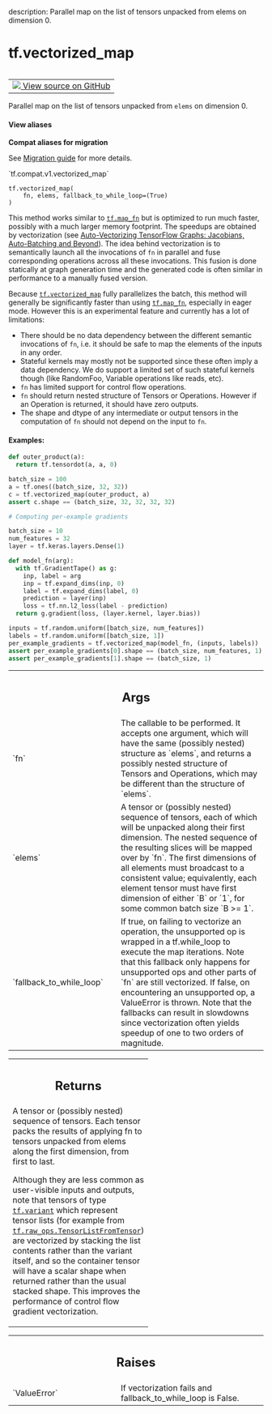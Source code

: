 description: Parallel map on the list of tensors unpacked from elems on dimension 0.

<div itemscope itemtype="http://developers.google.com/ReferenceObject">
<meta itemprop="name" content="tf.vectorized_map" />
<meta itemprop="path" content="Stable" />
</div>

# tf.vectorized_map

<!-- Insert buttons and diff -->

<table class="tfo-notebook-buttons tfo-api nocontent" align="left">
<td>
  <a target="_blank" href="https://github.com/tensorflow/tensorflow/blob/r2.4/tensorflow/python/ops/parallel_for/control_flow_ops.py#L366-L490">
    <img src="https://www.tensorflow.org/images/GitHub-Mark-32px.png" />
    View source on GitHub
  </a>
</td>
</table>



Parallel map on the list of tensors unpacked from `elems` on dimension 0.

<section class="expandable">
  <h4 class="showalways">View aliases</h4>
  <p>
<b>Compat aliases for migration</b>
<p>See
<a href="https://www.tensorflow.org/guide/migrate">Migration guide</a> for
more details.</p>
<p>`tf.compat.v1.vectorized_map`</p>
</p>
</section>

<pre class="devsite-click-to-copy prettyprint lang-py tfo-signature-link">
<code>tf.vectorized_map(
    fn, elems, fallback_to_while_loop=(True)
)
</code></pre>



<!-- Placeholder for "Used in" -->

This method works similar to <a href="../tf/map_fn.md"><code>tf.map_fn</code></a> but is optimized to run much faster,
possibly with a much larger memory footprint. The speedups are obtained by
vectorization (see [Auto-Vectorizing TensorFlow Graphs: Jacobians, 
Auto-Batching and Beyond](https://arxiv.org/pdf/1903.04243.pdf)). The idea 
behind vectorization is to semantically launch all the invocations of `fn` in
parallel and fuse corresponding operations across all these invocations. This
fusion is done statically at graph generation time and the generated code is
often similar in performance to a manually fused version.

Because <a href="../tf/vectorized_map.md"><code>tf.vectorized_map</code></a> fully parallelizes the batch, this method will
generally be significantly faster than using <a href="../tf/map_fn.md"><code>tf.map_fn</code></a>, especially in eager
mode. However this is an experimental feature and currently has a lot of
limitations:
  - There should be no data dependency between the different semantic
    invocations of `fn`, i.e. it should be safe to map the elements of the
    inputs in any order.
  - Stateful kernels may mostly not be supported since these often imply a
    data dependency. We do support a limited set of such stateful kernels
    though (like RandomFoo, Variable operations like reads, etc).
  - `fn` has limited support for control flow operations.
  - `fn` should return nested structure of Tensors or Operations. However
    if an Operation is returned, it should have zero outputs.
  - The shape and dtype of any intermediate or output tensors in the
    computation of `fn` should not depend on the input to `fn`.

#### Examples:


```python
def outer_product(a):
  return tf.tensordot(a, a, 0)

batch_size = 100
a = tf.ones((batch_size, 32, 32))
c = tf.vectorized_map(outer_product, a)
assert c.shape == (batch_size, 32, 32, 32, 32)
```

```python
# Computing per-example gradients

batch_size = 10
num_features = 32
layer = tf.keras.layers.Dense(1)

def model_fn(arg):
  with tf.GradientTape() as g:
    inp, label = arg
    inp = tf.expand_dims(inp, 0)
    label = tf.expand_dims(label, 0)
    prediction = layer(inp)
    loss = tf.nn.l2_loss(label - prediction)
  return g.gradient(loss, (layer.kernel, layer.bias))

inputs = tf.random.uniform([batch_size, num_features])
labels = tf.random.uniform([batch_size, 1])
per_example_gradients = tf.vectorized_map(model_fn, (inputs, labels))
assert per_example_gradients[0].shape == (batch_size, num_features, 1)
assert per_example_gradients[1].shape == (batch_size, 1)
```

<!-- Tabular view -->
 <table class="responsive fixed orange">
<colgroup><col width="214px"><col></colgroup>
<tr><th colspan="2"><h2 class="add-link">Args</h2></th></tr>

<tr>
<td>
`fn`
</td>
<td>
The callable to be performed. It accepts one argument, which will have
the same (possibly nested) structure as `elems`, and returns a possibly
nested structure of Tensors and Operations, which may be different than
the structure of `elems`.
</td>
</tr><tr>
<td>
`elems`
</td>
<td>
A tensor or (possibly nested) sequence of tensors, each of which will
be unpacked along their first dimension. The nested sequence of the
resulting slices will be mapped over by `fn`. The first dimensions of all
elements must broadcast to a consistent value; equivalently, each
element tensor must have first dimension of either `B` or `1`, for some
common batch size `B >= 1`.
</td>
</tr><tr>
<td>
`fallback_to_while_loop`
</td>
<td>
If true, on failing to vectorize an operation,
the unsupported op is wrapped in a tf.while_loop to execute the map
iterations. Note that this fallback only happens for unsupported ops and
other parts of `fn` are still vectorized. If false, on encountering an
unsupported op, a ValueError is thrown. Note that the fallbacks can result
in slowdowns since vectorization often yields speedup of one to two orders
of magnitude.
</td>
</tr>
</table>



<!-- Tabular view -->
 <table class="responsive fixed orange">
<colgroup><col width="214px"><col></colgroup>
<tr><th colspan="2"><h2 class="add-link">Returns</h2></th></tr>
<tr class="alt">
<td colspan="2">
A tensor or (possibly nested) sequence of tensors. Each tensor packs the
results of applying fn to tensors unpacked from elems along the first
dimension, from first to last.

Although they are less common as user-visible inputs and outputs, note that
tensors of type <a href="../tf.md#variant"><code>tf.variant</code></a> which represent tensor lists (for example from
<a href="../tf/raw_ops/TensorListFromTensor.md"><code>tf.raw_ops.TensorListFromTensor</code></a>) are vectorized by stacking the list
contents rather than the variant itself, and so the container tensor will
have a scalar shape when returned rather than the usual stacked shape. This
improves the performance of control flow gradient vectorization.
</td>
</tr>

</table>



<!-- Tabular view -->
 <table class="responsive fixed orange">
<colgroup><col width="214px"><col></colgroup>
<tr><th colspan="2"><h2 class="add-link">Raises</h2></th></tr>

<tr>
<td>
`ValueError`
</td>
<td>
If vectorization fails and fallback_to_while_loop is False.
</td>
</tr>
</table>

